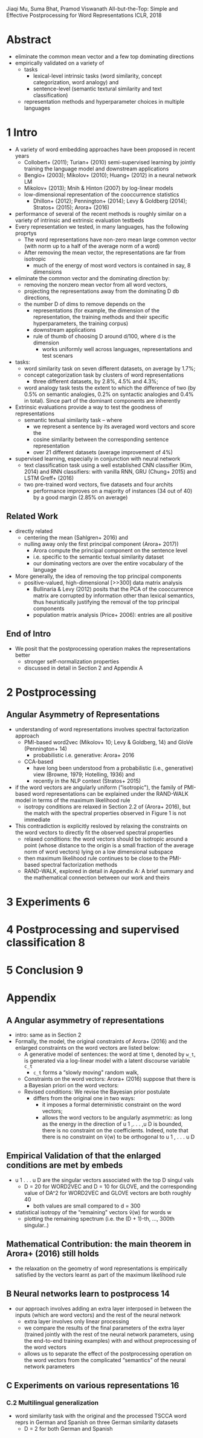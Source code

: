 Jiaqi Mu, Suma Bhat, Pramod Viswanath
All-but-the-Top: Simple and Effective Postprocessing for Word Representations
ICLR, 2018

# Abstract

* eliminate the common mean vector and a few top dominating directions
* empirically validated on a variety of
  * tasks
    * lexical-level intrinsic tasks
      (word similarity, concept categorization, word analogy) and
    * sentence-level (semantic textural similarity and text classification)
  * representation methods and hyperparameter choices in multiple languages

# 1 Intro

* A variety of word embedding approaches have been proposed in recent years
  * Collobert+ (2011); Turian+ (2010) semi-supervised learning by jointly
    training the language model and downstream applications
  * Bengio+ (2003); Mikolov+ (2010); Huang+ (2012) in a neural network LM
  * Mikolov+ (2013); Mnih & Hinton (2007) by log-linear models
  * low-dimensional representation of the cooccurrence statistics
    * Dhillon+ (2012); Pennington+ (2014); Levy & Goldberg (2014);
      Stratos+ (2015); Arora+ (2016)
* performance of several of the recent methods is roughly
  similar on a variety of intrinsic and extrinsic evaluation testbeds
* Every representation we tested, in many languages, has the following proprtys
  * The word representations have non-zero mean
    large common vector (with norm up to a half of the average norm of a word)
  * After removing the mean vector, the representations are far from isotropic
    * much of the energy of most word vectors is contained in say, 8 dimensions
* eliminate the common vector and the dominating direction by:
  * removing the nonzero mean vector from all word vectors,
  * projecting the representations away from the dominating D db directions,
  * the number D of dims to remove depends on the
    * representations (for example, the dimension of the representation, the
      training methods and their specific hyperparameters, the training corpus)
    * downstream applications
    * rule of thumb of choosing D around d/100, where d is the dimension
      * works uniformly well across languages, representations and test scenars
* tasks:
  * word similarity task on seven different datasets, on average by 1.7%;
  * concept categorization task by clusters of word representations
    * three different datasets, by 2.8%, 4.5% and 4.3%;
  * word analogy task tests the extent to which the difference of two
    (by 0.5% on semantic analogies, 0.2% on syntactic analogies and
    0.4% in total). Since part of the dominant components are inherently
* Extrinsic evaluations provide a way to test the goodness of representations
  * semantic textual similarity task – where
    * we represent a sentence by its averaged word vectors and score the
    * cosine similarity between the corresponding sentence representation
    * over 21 different datasets (average improvement of 4%)
* supervised learning, especially in conjunction with neural network
  * text classification task using
    a well established CNN classifier (Kim, 2014) and
    RNN classifiers: with vanilla RNN, GRU (Chung+ 2015) and LSTM Greff+ (2016)
  * two pre-trained word vectors, five datasets and four archits
    * performance improves on a majority of instances (34 out of 40) by a
      good margin (2.85% on average)

## Related Work

* directly related
  * centering the mean (Sahlgren+ 2016)  and
  * nulling away only the first principal component (Arora+ 2017))
    * Arora compute the principal component on the sentence level
    * i.e. specific to the semantic textual similarity dataset
    * our dominating vectors are over the entire vocabulary of the language
* More generally, the idea of removing the top principal components
  * positive-valued, high-dimensional [>>300] data matrix analysis
    * Bullinaria & Levy (2012) posits that the PCA of the cooccurrence matrix
      are corrupted by information other than lexical semantics, thus
      heuristically justifying the removal of the top principal components
    * population matrix analysis (Price+ 2006): entries are all positive

## End of Intro

* We posit that the postprocessing operation makes the representations better
  * stronger self-normalization properties
  * discussed in detail in Section 2 and Appendix A

# 2 Postprocessing

## Angular Asymmetry of Representations

* understanding of word representations involves spectral factorization approach
  * PMI-based
    word2vec (Mikolov+ 10; Levy & Goldberg, 14) and GloVe (Pennington+ 14)
    * probabilistic i.e. generative: Arora+ 2016
  * CCA-based
    * have long been understood from a probabilistic (i.e., generative) view
      (Browne, 1979; Hotelling, 1936) and
    * recently in the NLP context (Stratos+ 2015)
* if the word vectors are angularly uniform (“isotropic"),
  the family of PMI-based word representations can be explained under the
  RAND-WALK model in terms of the maximum likelihood rule
  * isotropy conditions are relaxed in Section 2.2 of (Arora+ 2016), but the
    match with the spectral properties observed in Figure 1 is not immediate
* This contradiction is explicitly resloved by relaxing the constraints on the
  word vectors to directly fit the observed spectral properties
  * relaxed conditions: the word vectors should be isotropic around a point
    (whose distance to the origin is a small fraction of the average norm of
    word vectors) lying on a low dimensional subspace
  * then maximum likelihood rule continues to be close to the PMI-based
    spectral factorization methods
  * RAND-WALK, explored in detail in Appendix A: A brief summary and the
    mathematical connection between our work and theirs

# 3 Experiments 6

# 4 Postprocessing and supervised classification 8

# 5 Conclusion 9

# Appendix

## A Angular asymmetry of representations

* intro: same as in Section 2
* Formally, the model, the original constraints of Arora+ (2016) and the
  enlarged constraints on the word vectors are listed below:
  * A generative model of sentences: the word at time t, denoted by `w_t`, is
    generated via a log-linear model with a latent discourse variable `c_t`
    * `c_t` forms a “slowly moving" random walk,
  * Constraints on the word vectors: Arora+ (2016) suppose that there is a
    Bayesian priori on the word vectors:
  * Revised conditions: We revise the Bayesian prior postulate
    * differs from the original one in two ways:
      * it imposes a formal deterministic constraint on the word vectors;
      * allows the word vectors to be angularly asymmetric:
        as long as the energy in the direction of u 1 ,. . . ,u D is bounded,
        there is no constraint on the coefficients. Indeed, note that there is
        no constraint on ṽ(w) to be orthogonal to u 1 , . . . u D

## Empirical Validation of that the enlarged conditions are met by embeds

* u 1 . . . u D are the singular vectors associated with the top D singul vals
  * D = 20 for WORD2VEC and D = 10 for GLOVE, and the corresponding value of
    DA^2 for WORD2VEC and GLOVE vectors are both roughly 40
    * both values are small compared to d = 300
* statistical isotropy of the “remaining" vectors ṽ(w) for words w
  * plotting the remaining spectrum (i.e. the (D + 1)-th, ..., 300th singular..)

## Mathematical Contribution: the main theorem in Arora+ (2016) still holds

* the relaxation on the geometry of word representations is empirically
  satisfied by the vectors learnt as part of the maximum likelihood rule

## B Neural networks learn to postprocess 14

* our approach involves adding an extra layer interposed in between the inputs
  (which are word vectors) and the rest of the neural network
  * extra layer involves only linear processing
  * we compare the results of the final parameters of the extra layer (trained
    jointly with the rest of tne neural network parameters, using the end-to-end
    training examples) with and without preprocessing of the word vectors
  * allows us to separate the effect of the postprocessing operation on the word
    vectors from the complicated “semantics” of the neural network parameters

## C Experiments on various representations 16

### C.2 Multilingual generalization

* word similarity task with the original and the processed TSCCA word reprs in
  German and Spanish on three German similarity datasets
  *  D = 2 for both German and Spanish
